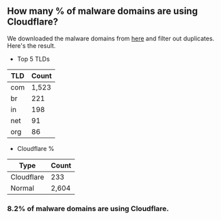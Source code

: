 ## How many % of malware domains are using Cloudflare?


We downloaded the malware domains from [here](https://urlhaus.abuse.ch) and filter out duplicates.
Here's the result.


[//]: # (start replacement)


- Top 5 TLDs

| TLD | Count |
| --- | --- |
| com | 1,523 |
| br | 221 |
| in | 198 |
| net | 91 |
| org | 86 |


- Cloudflare %

| Type | Count |
| --- | --- |
| Cloudflare | 233 |
| Normal | 2,604 |


### 8.2% of malware domains are using Cloudflare.